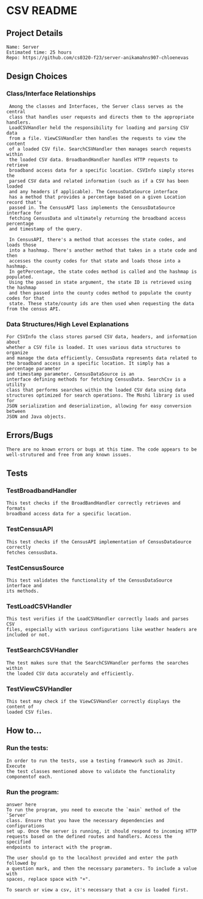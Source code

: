 # CSV README
## Project Details
    Name: Server
    Estimated time: 25 hours
    Repo: https://github.com/cs0320-f23/server-anikamahns907-chloenevas

## Design Choices
### Class/Interface Relationships
     Among the classes and Interfaces, the Server class serves as the central 
     class that handles user requests and directs them to the appropriate handlers. 
     LoadCSVHandler held the responsibility for loading and parsing CSV data 
     from a file. ViewCSVHandler then handles the requests to view the content 
     of a loaded CSV file. SearchCSVHandler then manages search requests within 
     the loaded CSV data. BroadbandHandler handles HTTP requests to retrieve
     broadband access data for a specific location. CSVInfo simply stores the 
     parsed CSV data and related information (such as if a CSV has been loaded
     and any headers if applicable). The CensusDataSource interface 
     has a method that provides a percentage based on a given Location record that's
     passed in. The CensusAPI lass implements the CensusDataSource interface for 
     fetching CensusData and ultimately returning the broadband access percentage
     and timestamp of the query.

     In CensusAPI, there's a method that accesses the state codes, and loads those
     into a hashmap. There's another method that takes in a state code and then 
     accesses the county codes for that state and loads those into a hashmap. 
     In getPercentage, the state codes method is called and the hashmap is populated. 
     Using the passed in state argument, the state ID is retrieved using the hashmap 
     and then passed into the county codes method to populate the county codes for that
     state. These state/county ids are then used when requesting the data from the census API.
    
### Data Structures/High Level Explanations
    For CSVInfo the class stores parsed CSV data, headers, and information about 
    whether a CSV file is loaded. It uses various data structures to organize 
    and manage the data efficiently. CensusData represents data related to 
    the broadband access in a specific location. It simply has a percentage parameter
    and timestamp parameter. CensusDataSource is an
    interface defining methods for fetching CensusData. SearchCsv is a utility 
    class that performs searches within the loaded CSV data using data 
    structures optimized for search operations. The Moshi library is used for 
    JSON serialization and deserialization, allowing for easy conversion between
    JSON and Java objects.

## Errors/Bugs
    There are no known errors or bugs at this time. The code appears to be 
    well-strutured and free from any known issues.


## Tests
### TestBroadbandHandler
    This test checks if the BroadBandHandler correctly retrieves and formats 
    broadband access data for a specific location.
### TestCensusAPI
    This test checks if the CensusAPI implementation of CensusDataSource correctly
    fetches censusData.
### TestCensusSource
    This test validates the functionality of the CensusDataSource interface and 
    its methods.
### TestLoadCSVHandler
    This test verifies if the LoadCSVHandler correctly loads and parses CSV
    files, especially with various configurations like weather headers are 
    included or not.
### TestSearchCSVHandler
    The test makes sure that the SearchCSVHandler performs the searches within 
    the loaded CSV data accurately and efficiently.
### TestViewCSVHandler
    This test may check if the ViewCSVHandler correctly displays the content of
    loaded CSV files. 




## How to...
### Run the tests:
    In order to run the tests, use a testing framework such as JUnit. Execute 
    the test classes mentioned above to validate the functionality componentof each.

### Run the program:
    answer here
    To run the program, you need to execute the `main` method of the `Server` 
    class. Ensure that you have the necessary dependencies and configurations 
    set up. Once the server is running, it should respond to incoming HTTP
    requests based on the defined routes and handlers. Access the specified 
    endpoints to interact with the program.

    The user should go to the localhost provided and enter the path followed by
    a question mark, and then the necessary parameters. To include a value with 
    spaces, replace space with "+".

    To search or view a csv, it's necessary that a csv is loaded first. 